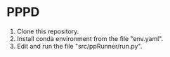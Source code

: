 # PPPD

1. Clone this repository.
2. Install conda environment from the file "env.yaml".
3. Edit and run the file "src/ppRunner/run.py".
